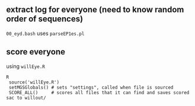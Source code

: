 ## extract log for everyone (need to know random order of sequences)

`00_eyd.bash` uses `parseEP1es.pl`

## score everyone
using `willEye.R`
```
R
 source('willEye.R')
 setMGSGlobals() # sets "settings", called when file is sourced
 SCORE_ALL()     # scores all files that it can find and saves scored sac to willout/
```
